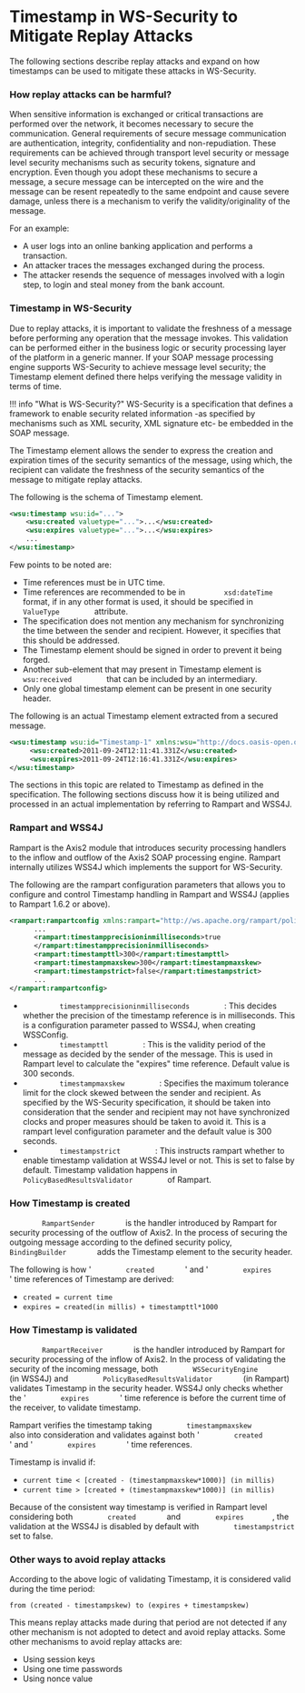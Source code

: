 # Timestamp in WS-Security to Mitigate Replay Attacks

The following sections describe replay attacks and expand on how
timestamps can be used to mitigate these attacks in WS-Security.

### How replay attacks can be harmful?

When sensitive information is exchanged or critical transactions are
performed over the network, it becomes necessary to secure the
communication. General requirements of secure message communication are
authentication, integrity, confidentiality and non-repudiation. These
requirements can be achieved through transport level security or message
level security mechanisms such as security tokens, signature and
encryption. Even though you adopt these mechanisms to secure a message,
a secure message can be intercepted on the wire and the message can be
resent repeatedly to the same endpoint and cause severe damage, unless
there is a mechanism to verify the validity/originality of the message.

For an example:

-   A user logs into an online banking application and performs a
    transaction.
-   An attacker traces the messages exchanged during the process.
-   The attacker resends the sequence of messages involved with a login
    step, to login and steal money from the bank account.

### Timestamp in WS-Security

Due to replay attacks, it is important to validate the freshness of a
message before performing any operation that the message invokes. This
validation can be performed either in the business logic or security
processing layer of the platform in a generic manner. If your SOAP
message processing engine supports WS-Security to achieve message level
security; the Timestamp element defined there helps verifying the
message validity in terms of time.

!!! info "What is WS-Security?"
    WS-Security is a specification that defines a framework to enable
    security related information -as specified by mechanisms such as XML
    security, XML signature etc- be embedded in the SOAP message.

The Timestamp element allows the sender to express the creation and
expiration times of the security semantics of the message, using which,
the recipient can validate the freshness of the security semantics of
the message to mitigate replay attacks.

The following is the schema of Timestamp element.

``` xml
<wsu:timestamp wsu:id="...">  
    <wsu:created valuetype="...">...</wsu:created>  
    <wsu:expires valuetype="...">...</wsu:expires>  
    ...  
</wsu:timestamp>
```

Few points to be noted are:

-   Time references must be in UTC time.
-   Time references are recommended to be in
    `          xsd:dateTime         ` format, if in any other format is
    used, it should be specified in `          ValueType         `
    attribute.
-   The specification does not mention any mechanism for synchronizing
    the time between the sender and recipient. However, it specifies
    that this should be addressed.
-   The Timestamp element should be signed in order to prevent it being
    forged.
-   Another sub-element that may present in Timestamp element is
    `          wsu:received         ` that can be included by an
    intermediary.
-   Only one global timestamp element can be present in one security
    header.

The following is an actual Timestamp element extracted from a secured
message.

``` xml
<wsu:timestamp wsu:id="Timestamp-1" xmlns:wsu="http://docs.oasis-open.org/wss/2004/01/oasis-200401-wss-wssecurity-utility-1.0.xsd">  
     <wsu:created>2011-09-24T12:11:41.331Z</wsu:created>  
     <wsu:expires>2011-09-24T12:16:41.331Z</wsu:expires>  
</wsu:timestamp>
```

The sections in this topic are related to Timestamp as defined in the
specification. The following sections discuss how it is being utilized
and processed in an actual implementation by referring to Rampart and
WSS4J.

### Rampart and WSS4J

Rampart is the Axis2 module that introduces security processing handlers
to the inflow and outflow of the Axis2 SOAP processing engine. Rampart
internally utilizes WSS4J which implements the support for WS-Security.

The following are the rampart configuration parameters that allows you
to configure and control Timestamp handling in Rampart and WSS4J
(applies to Rampart 1.6.2 or above).

``` xml
<rampart:rampartconfig xmlns:rampart="http://ws.apache.org/rampart/policy">  
      ...  
      <rampart:timestampprecisioninmilliseconds>true  
      </rampart:timestampprecisioninmilliseconds>  
      <rampart:timestampttl>300</rampart:timestampttl>  
      <rampart:timestampmaxskew>300</rampart:timestampmaxskew>  
      <rampart:timestampstrict>false</rampart:timestampstrict>  
      ...  
</rampart:rampartconfig>
```

-   `          timestampprecisioninmilliseconds         ` : This decides
    whether the precision of the timestamp reference is in milliseconds.
    This is a configuration parameter passed to WSS4J, when creating
    WSSConfig.
-   `          timestampttl         ` : This is the validity period of
    the message as decided by the sender of the message. This is used in
    Rampart level to calculate the "expires" time reference. Default
    value is 300 seconds.
-   `          timestampmaxskew         ` : Specifies the maximum
    tolerance limit for the clock skewed between the sender and
    recipient. As specified by the WS-Security specification, it should
    be taken into consideration that the sender and recipient may not
    have synchronized clocks and proper measures should be taken to
    avoid it. This is a rampart level configuration parameter and the
    default value is 300 seconds.
-   `          timestampstrict         ` : This instructs rampart
    whether to enable timestamp validation at WSS4J level or not. This
    is set to false by default. Timestamp validation happens in
    `          PolicyBasedResultsValidator         ` of Rampart.

### How Timestamp is created

`         RampartSender        ` is the handler introduced by Rampart
for security processing of the outflow of Axis2. In the process of
securing the outgoing message according to the defined security policy,
`         BindingBuilder        ` adds the Timestamp element to the
security header.

The following is how ' `         created        ` ' and '
`         expires        ` ' time references of Timestamp are derived:

-   `created = current time`
-   `expires = created(in millis) + timestampttl*1000`

### How Timestamp is validated

`         RampartReceiver        ` is the handler introduced by Rampart
for security processing of the inflow of Axis2. In the process of
validating the security of the incoming message, both
`         WSSecurityEngine        ` (in WSS4J) and
`         PolicyBasedResultsValidator        ` (in Rampart) validates
Timestamp in the security header. WSS4J only checks whether the '
`         expires        ` ' time reference is before the current time
of the receiver, to validate timestamp.

Rampart verifies the timestamp taking
`         timestampmaxskew        ` also into consideration and
validates against both ' `         created        ` ' and '
`         expires        ` ' time references.

Timestamp is invalid if:

- `current time < [created - (timestampmaxskew*1000)] (in millis)`
- `current time > [created + (timestampmaxskew*1000)] (in millis)`
  
Because of the consistent way timestamp is verified in Rampart level
considering both `         created        ` and
`         expires        `, the validation at the WSS4J is disabled by
default with `         timestampstrict        ` set to false.

### Other ways to avoid replay attacks

According to the above logic of validating Timestamp, it is considered
valid during the time period:
```
from (created - timestampskew) to (expires + timestampskew)
```

This means replay attacks made during that period are not detected if
any other mechanism is not adopted to detect and avoid replay
attacks. Some other mechanisms to avoid replay attacks are:

-   Using session keys
-   Using one time passwords
-   Using nonce value

  
